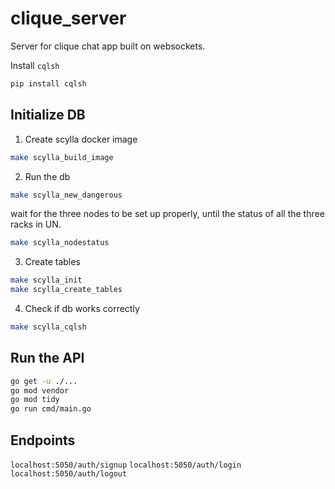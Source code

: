 # clique_server
Server for clique chat app built on websockets.

Install `cqlsh`
```bash
pip install cqlsh
```
## Initialize DB
1) Create scylla docker image
```bash
make scylla_build_image
```

2) Run the db 
```bash
make scylla_new_dangerous
```
wait for the three nodes to be set up properly, until the status of all the three racks in UN.

```bash
make scylla_nodestatus
```

3) Create tables 
```bash
make scylla_init
make scylla_create_tables
```

4) Check if db works correctly
```bash
make scylla_cqlsh
```

## Run the API

```bash
go get -u ./...
go mod vendor
go mod tidy
go run cmd/main.go
```

## Endpoints

`localhost:5050/auth/signup`
`localhost:5050/auth/login`
`localhost:5050/auth/logout`
